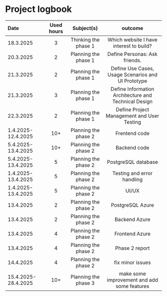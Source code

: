 # Project logbook

| Date  | Used hours | Subject(s) |  outcome |
| :---  |     :---:      |     :---:      |     :---:      |
| 18.3.2025 | 3 | Thinking the phase 1  | Which website I have interest to build?  |
| 20.3.2025 | 2 | Planning the phase 1  | Define Personas: Ask friends.  |
| 21.3.2025 | 2 | Planning the phase 1  | Define Use Cases, Usage Scenarios and UI Prototype |
| 21.3.2025 | 3 | Planning the phase 1  | Define Information Architecture and Technical Design |
| 22.3.2025 | 2 | Planning the phase 1  | Define Project Management and User Testing |
| 1.4.2025-12.4.2025 | 10+ | Planning the phase 2  | Frentend code |
| 5.4.2025-13.4.2025 | 10+ | Planning the phase 2  | Backend code |
| 5.4.2025-13.4.2025 | 5 | Planning the phase 2  | PostgreSQL database |
| 1.4.2025-13.4.2025 | 5 | Planning the phase 2  | Testing and error handling |
| 1.4.2025-13.4.2025 | 5 | Planning the phase 2  | UI/UX |
| 13.4.2025 | 2 | Planning the phase 2  | PostgreSQL Azure |
| 13.4.2025 | 2 | Planning the phase 2  | Backend Azure |
| 13.4.2025 | 4 | Planning the phase 2  | Frontend Azure |
| 13.4.2025 | 4 | Planning the phase 2  | Phase 2 report |
| 14.4.2025 | 4 | Planning the phase 2  | fix minor issues |
| 15.4.2025-28.4.2025 | 10+ | Planning the phase 3  | make some improvement and add some features |
